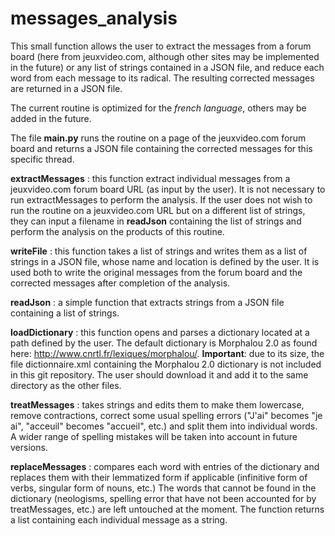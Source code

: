 # messages_analysis
This small function allows the user to extract the messages from a forum board (here from jeuxvideo.com, although other sites may be implemented in the future) or any list of strings contained in a JSON file, and reduce each word from each message to its radical. The resulting corrected messages are returned in a JSON file.

The current routine is optimized for the *french language*, others may be added in the future. 

The file **main.py** runs the routine on a page of the jeuxvideo.com forum board and returns a JSON file containing the corrected messages for this specific thread. 

__extractMessages__ : this function extract individual messages from a jeuxvideo.com forum board URL (as input by the user). It is not necessary to run extractMessages to perform the analysis. If the user does not wish to run the routine on a jeuxvideo.com URL but on a different list of strings, they can input a filename in __readJson__ containing the list of strings and perform the analysis on the products of this routine.

__writeFile__ : this function takes a list of strings and writes them as a list of strings in a JSON file, whose name and location is defined by the user. It is used both to write the original messages from the forum board and the corrected messages after completion of the analysis.

__readJson__ : a simple function that extracts strings from a JSON file containing a list of strings.

__loadDictionary__ : this function opens and parses a dictionary located at a path defined by the user. The default dictionary is Morphalou 2.0 as found here: http://www.cnrtl.fr/lexiques/morphalou/. **Important**: due to its size, the file dictionnaire.xml containing the Morphalou 2.0 dictionary is not included in this git repository. The user should download it and add it to the same directory as the other files.

__treatMessages__ : takes strings and edits them to make them lowercase, remove contractions, correct some usual spelling errors ("J'ai" becomes "je ai", "acceuil" becomes "accueil", etc.) and split them into individual words. A wider range of spelling mistakes will be taken into account in future versions.

__replaceMessages__ : compares each word with entries of the dictionary and replaces them with their lemmatized form if applicable (infinitive form of verbs, singular form of nouns, etc.) The words that cannot be found in the dictionary (neologisms, spelling error that have not been accounted for by treatMessages, etc.) are left untouched at the moment. The function returns a list containing each individual message as a string.
